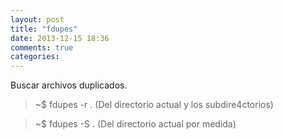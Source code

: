 ```yaml
---
layout: post
title: "fdupes"
date: 2013-12-15 18:36
comments: true
categories: 
---
```

Buscar archivos duplicados.

>~$ fdupes -r .  (Del directorio actual y los subdire4ctorios)

>~$ fdupes -S .  (Del directorio actual por medida)

